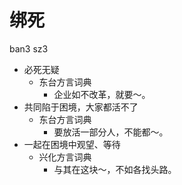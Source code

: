 



# 绑死
ban3 sz3
+ 必死无疑
  * 东台方言词典
    - 企业如不改革，就要～。
+ 共同陷于困境，大家都活不了
  * 东台方言词典
    - 要放活一部分人，不能都～。
+ 一起在困境中观望、等待
  * 兴化方言词典
    - 与其在这块～，不如各找头路。
